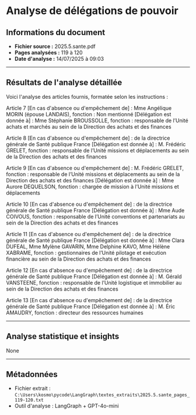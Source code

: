 # Analyse de délégations de pouvoir

## Informations du document
- **Fichier source :** 2025.5.sante.pdf
- **Pages analysées :** 119 à 120
- **Date d'analyse :** 14/07/2025 à 09:03

---

## Résultats de l'analyse détaillée

Voici l'analyse des articles fournis, formatée selon les instructions :

Article 7
[En cas d'absence ou d'empêchement de] : Mme Angélique MORIN (épouse LANDAIS), fonction : Non mentionné
[Délégation est donnée à] : Mme Stéphanie BROUSSOLLE, fonction : responsable de l’Unité achats et marchés au sein de la Direction des achats et des finances

Article 8
[En cas d'absence ou d'empêchement de] : de la directrice générale de Santé publique France
[Délégation est donnée à] : M. Frédéric GRELET, fonction : responsable de l’Unité missions et déplacements au sein de la Direction des achats et des finances

Article 9
[En cas d'absence ou d'empêchement de] : M. Frédéric GRELET, fonction : responsable de l’Unité missions et déplacements au sein de la Direction des achats et des finances
[Délégation est donnée à] : Mme Aurore DEQUELSON, fonction : chargée de mission à l’Unité missions et déplacements

Article 10
[En cas d'absence ou d'empêchement de] : de la directrice générale de Santé publique France
[Délégation est donnée à] : Mme Aude COIVOUS, fonction : responsable de l’Unité conventions et partenariats au sein de la Direction des achats et des finances

Article 11
[En cas d'absence ou d'empêchement de] : de la directrice générale de Santé publique France
[Délégation est donnée à] : Mme Clara DUFEAL, Mme Mylène GAVARIN, Mme Delphine KAVO, Mme Hélène XABRAME, fonction : gestionnaires de l’Unité pilotage et exécution financière au sein de la Direction des achats et des finances

Article 12
[En cas d'absence ou d'empêchement de] : de la directrice générale de Santé publique France
[Délégation est donnée à] : M. Gérald VANSTEENE, fonction : responsable de l’Unité logistique et immobilier au sein de la Direction des achats et des finances

Article 13
[En cas d'absence ou d'empêchement de] : de la directrice générale de Santé publique France
[Délégation est donnée à] : M. Éric AMAUDRY, fonction : directeur des ressources humaines

---

## Analyse statistique et insights

None

---

## Métadonnées
- Fichier extrait : `C:\Users\kosmo\pycode\LangGraph\textes_extraits\2025.5.sante_pages_119-120.txt`
- Outil d'analyse : LangGraph + GPT-4o-mini
